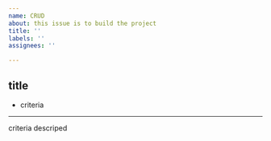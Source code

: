 ```yaml
---
name: CRUD
about: this issue is to build the project
title: ''
labels: ''
assignees: ''

---
```


## title

- criteria

---

criteria descriped
